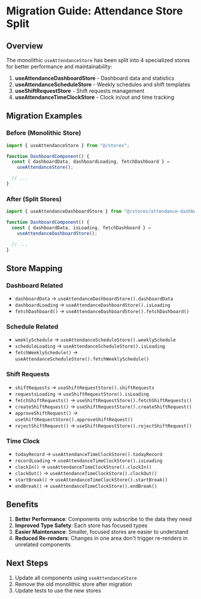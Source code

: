 # Migration Guide: Attendance Store Split

## Overview

The monolithic `useAttendanceStore` has been split into 4 specialized stores for better performance and maintainability:

1. **useAttendanceDashboardStore** - Dashboard data and statistics
2. **useAttendanceScheduleStore** - Weekly schedules and shift templates
3. **useShiftRequestStore** - Shift requests management
4. **useAttendanceTimeClockStore** - Clock in/out and time tracking

## Migration Examples

### Before (Monolithic Store)

```typescript
import { useAttendanceStore } from "@/stores";

function DashboardComponent() {
  const { dashboardData, dashboardLoading, fetchDashboard } =
    useAttendanceStore();

  // ...
}
```

### After (Split Stores)

```typescript
import { useAttendanceDashboardStore } from "@/stores/attendance-dashboard.store";

function DashboardComponent() {
  const { dashboardData, isLoading, fetchDashboard } =
    useAttendanceDashboardStore();

  // ...
}
```

## Store Mapping

### Dashboard Related

- `dashboardData` → `useAttendanceDashboardStore().dashboardData`
- `dashboardLoading` → `useAttendanceDashboardStore().isLoading`
- `fetchDashboard()` → `useAttendanceDashboardStore().fetchDashboard()`

### Schedule Related

- `weeklySchedule` → `useAttendanceScheduleStore().weeklySchedule`
- `scheduleLoading` → `useAttendanceScheduleStore().isLoading`
- `fetchWeeklySchedule()` → `useAttendanceScheduleStore().fetchWeeklySchedule()`

### Shift Requests

- `shiftRequests` → `useShiftRequestStore().shiftRequests`
- `requestsLoading` → `useShiftRequestStore().isLoading`
- `fetchShiftRequests()` → `useShiftRequestStore().fetchShiftRequests()`
- `createShiftRequest()` → `useShiftRequestStore().createShiftRequest()`
- `approveShiftRequest()` → `useShiftRequestStore().approveShiftRequest()`
- `rejectShiftRequest()` → `useShiftRequestStore().rejectShiftRequest()`

### Time Clock

- `todayRecord` → `useAttendanceTimeClockStore().todayRecord`
- `recordLoading` → `useAttendanceTimeClockStore().isLoading`
- `clockIn()` → `useAttendanceTimeClockStore().clockIn()`
- `clockOut()` → `useAttendanceTimeClockStore().clockOut()`
- `startBreak()` → `useAttendanceTimeClockStore().startBreak()`
- `endBreak()` → `useAttendanceTimeClockStore().endBreak()`

## Benefits

1. **Better Performance**: Components only subscribe to the data they need
2. **Improved Type Safety**: Each store has focused types
3. **Easier Maintenance**: Smaller, focused stores are easier to understand
4. **Reduced Re-renders**: Changes in one area don't trigger re-renders in unrelated components

## Next Steps

1. Update all components using `useAttendanceStore`
2. Remove the old monolithic store after migration
3. Update tests to use the new stores

